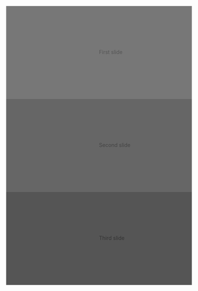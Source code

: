 ﻿<BSCarousel>
    <BSCarouselItem >
        <svg class="bd-placeholder-img bd-placeholder-img-lg d-block w-100" width="800" height="400" xmlns="http://www.w3.org/2000/svg" role="img" aria-label="Placeholder: First slide" preserveAspectRatio="xMidYMid slice" focusable="false">
            <rect width="100%" height="100%" fill="#777"></rect><text x="50%" y="50%" fill="#555" dy=".3em">First slide</text>
        </svg>
    </BSCarouselItem>
    <BSCarouselItem>
        <svg class="bd-placeholder-img bd-placeholder-img-lg d-block w-100" width="800" height="400" xmlns="http://www.w3.org/2000/svg" role="img" aria-label="Placeholder: Second slide" preserveAspectRatio="xMidYMid slice" focusable="false">
            <rect width="100%" height="100%" fill="#666"></rect><text x="50%" y="50%" fill="#444" dy=".3em">Second slide</text>
        </svg>
    </BSCarouselItem>
    <BSCarouselItem>
        <svg class="bd-placeholder-img bd-placeholder-img-lg d-block w-100" width="800" height="400" xmlns="http://www.w3.org/2000/svg" role="img" aria-label="Placeholder: Third slide" preserveAspectRatio="xMidYMid slice" focusable="false">
            <rect width="100%" height="100%" fill="#555"></rect><text x="50%" y="50%" fill="#333" dy=".3em">Third slide</text>
        </svg>
    </BSCarouselItem>
</BSCarousel>
